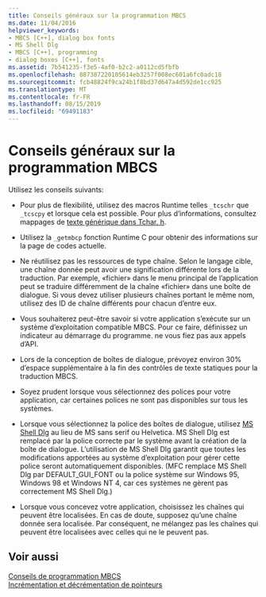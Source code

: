 ```yaml
---
title: Conseils généraux sur la programmation MBCS
ms.date: 11/04/2016
helpviewer_keywords:
- MBCS [C++], dialog box fonts
- MS Shell Dlg
- MBCS [C++], programming
- dialog boxes [C++], fonts
ms.assetid: 7b541235-f3e5-4af0-b2c2-a0112cd5fbfb
ms.openlocfilehash: 887387220105614eb3257f008ec601a6fc0adc18
ms.sourcegitcommit: fcb48824f9ca24b1f8bd37d647a4d592de1cc925
ms.translationtype: MT
ms.contentlocale: fr-FR
ms.lasthandoff: 08/15/2019
ms.locfileid: "69491183"
---
```

# <a name="general-mbcs-programming-advice"></a>Conseils généraux sur la programmation MBCS

Utilisez les conseils suivants:

- Pour plus de flexibilité, utilisez des macros Runtime telles `_tcschr` que `_tcscpy` et lorsque cela est possible. Pour plus d’informations, consultez mappages de [texte générique dans Tchar. h](../text/generic-text-mappings-in-tchar-h.md).

- Utilisez la `_getmbcp` fonction Runtime C pour obtenir des informations sur la page de codes actuelle.

- Ne réutilisez pas les ressources de type chaîne. Selon le langage cible, une chaîne donnée peut avoir une signification différente lors de la traduction. Par exemple, «fichier» dans le menu principal de l’application peut se traduire différemment de la chaîne «fichier» dans une boîte de dialogue. Si vous devez utiliser plusieurs chaînes portant le même nom, utilisez des ID de chaîne différents pour chacun d’entre eux.

- Vous souhaiterez peut-être savoir si votre application s’exécute sur un système d’exploitation compatible MBCS. Pour ce faire, définissez un indicateur au démarrage du programme. ne vous fiez pas aux appels d’API.

- Lors de la conception de boîtes de dialogue, prévoyez environ 30% d’espace supplémentaire à la fin des contrôles de texte statiques pour la traduction MBCS.

- Soyez prudent lorsque vous sélectionnez des polices pour votre application, car certaines polices ne sont pas disponibles sur tous les systèmes.

- Lorsque vous sélectionnez la police des boîtes de dialogue, utilisez [MS Shell Dlg](/windows/win32/Intl/using-ms-shell-dlg-and-ms-shell-dlg-2) au lieu de MS sans serif ou Helvetica. MS Shell Dlg est remplacé par la police correcte par le système avant la création de la boîte de dialogue. L’utilisation de MS Shell Dlg garantit que toutes les modifications apportées au système d’exploitation pour gérer cette police seront automatiquement disponibles. (MFC remplace MS Shell Dlg par DEFAULT_GUI_FONT ou la police système sur Windows 95, Windows 98 et Windows NT 4, car ces systèmes ne gèrent pas correctement MS Shell Dlg.)

- Lorsque vous concevez votre application, choisissez les chaînes qui peuvent être localisées. En cas de doute, supposez qu’une chaîne donnée sera localisée. Par conséquent, ne mélangez pas les chaînes qui peuvent être localisées avec celles qui ne le peuvent pas.

## <a name="see-also"></a>Voir aussi

[Conseils de programmation MBCS](../text/mbcs-programming-tips.md)<br/>
[Incrémentation et décrémentation de pointeurs](../text/incrementing-and-decrementing-pointers.md)
